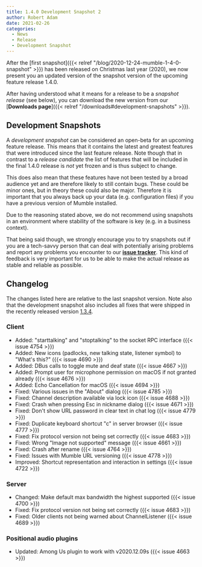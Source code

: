 ```yaml
---
title: 1.4.0 Development Snapshot 2
author: Robert Adam
date: 2021-02-26
categories:
  - News
  - Release
  - Development Snapshot
---
```


After the [first snapshot]({{< relref "/blog/2020-12-24-mumble-1-4-0-snapshot" >}}) has been released
on Christmas last year (2020), we now present you an updated version of the snapshot version of the upcoming
feature release 1.4.0.

After having understood what it means for a release to be a _snapshot release_ (see below), you can download the new version from our [**Downloads
page**]({{< relref "/downloads#development-snapshots" >}}).

<!--more-->

## Development Snapshots

A _development snapshot_ can be considered an open-beta for an upcoming feature release. This means that it contains the latest and greatest features
that were introduced since the last feature release. Note though that in contrast to a _release candidate_ the list of features that will be included
in the final 1.4.0 release is _not_ yet frozen and is thus subject to change.

This does also mean that these features have not been tested by a broad audience yet and are therefore likely to still contain bugs. These could be
minor ones, but in theory these could also be major. Therefore it is important that you always back up your data (e.g. configuration files) if you
have a previous version of Mumble installed.

Due to the reasoning stated above, we do not recommend using snapshots in an environment where stability of the software is key (e.g. in a business
context).

That being said though, we strongly encourage you to try snapshots out if you are a tech-savvy person that can deal with potentially arising problems
and report any problems you encounter to our [**issue tracker**](https://github.com/mumble-voip/mumble/issues). This kind of feedback is very
important for us to be able to make the actual release as stable and reliable as possible.

## Changelog

The changes listed here are relative to the last snapshot version. Note also that the development snapshot also
includes all fixes that were shipped in the recently released version [1.3.4](https://www.mumble.info/blog/mumble-1.3.4-release-announcement/).

### Client

- Added: "starttalking" and "stoptalking" to the socket RPC interface ({{< issue 4754 >}})
- Added: New icons (padlocks, new talking state, listener symbol) to "What's this?" ({{< issue 4690 >}})
- Added: DBus calls to toggle mute and deaf state ({{< issue 4667 >}})
- Added: Prompt user for microphone permission on macOS if not granted already ({{< issue 4676 >}})
- Added: Echo Cancellation for macOS ({{< issue 4694 >}})
- Fixed: Various issues in the "About" dialog ({{< issue 4785 >}})
- Fixed: Channel description available via lock icon ({{< issue 4688 >}})
- Fixed: Crash when pressing Esc in nickname dialog ({{< issue 4671 >}})
- Fixed: Don't show URL password in clear text in chat log ({{< issue 4779 >}})
- Fixed: Duplicate keyboard shortcut "c" in server browser ({{< issue 4777 >}})
- Fixed: Fix protocol version not being set correctly ({{< issue 4683 >}})
- Fixed: Wrong "Image not supported" message ({{< issue 4661 >}})
- Fixed: Crash after rename ({{< issue 4764 >}})
- Fixed: Issues with Mumble URL versioning ({{< issue 4778 >}})
- Improved: Shortcut representation and interaction in settings ({{< issue 4722 >}})


### Server

- Changed: Make default max bandwidth the highest supported ({{< issue 4700 >}})
- Fixed: Fix protocol version not being set correctly ({{< issue 4683 >}})
- Fixed: Older clients not being warned about ChannelListener ({{< issue 4689 >}})


### Positional audio plugins

- Updated: Among Us plugin to work with v2020.12.09s ({{< issue 4663 >}})

